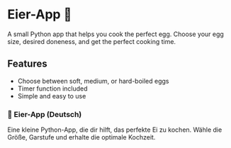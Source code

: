# Eier-App 🥚  
A small Python app that helps you cook the perfect egg. Choose your egg size, desired doneness, and get the perfect cooking time. 

## Features  
- Choose between soft, medium, or hard-boiled eggs  
- Timer function included  
- Simple and easy to use  

### 🥚 Eier-App (Deutsch)
Eine kleine Python-App, die dir hilft, das perfekte Ei zu kochen. Wähle die Größe, Garstufe und erhalte die optimale Kochzeit.  

